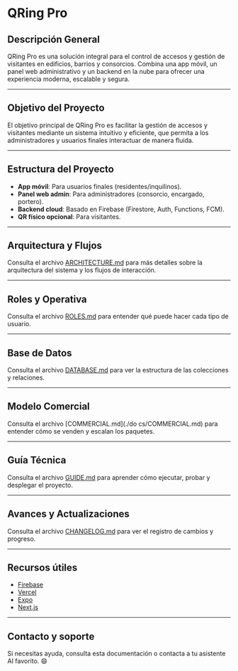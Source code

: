 # QRing Pro

## Descripción General
QRing Pro es una solución integral para el control de accesos y gestión de visitantes en edificios, barrios y consorcios. Combina una app móvil, un panel web administrativo y un backend en la nube para ofrecer una experiencia moderna, escalable y segura.

---

## Objetivo del Proyecto
El objetivo principal de QRing Pro es facilitar la gestión de accesos y visitantes mediante un sistema intuitivo y eficiente, que permita a los administradores y usuarios finales interactuar de manera fluida.

---

## Estructura del Proyecto
- **App móvil**: Para usuarios finales (residentes/inquilinos).
- **Panel web admin**: Para administradores (consorcio, encargado, portero).
- **Backend cloud**: Basado en Firebase (Firestore, Auth, Functions, FCM).
- **QR físico opcional**: Para visitantes.

---

## Arquitectura y Flujos
Consulta el archivo [ARCHITECTURE.md](./docs/ARCHITECTURE.md) para más detalles sobre la arquitectura del sistema y los flujos de interacción.

---

## Roles y Operativa
Consulta el archivo [ROLES.md](./docs/ROLES.md) para entender qué puede hacer cada tipo de usuario.

---

## Base de Datos
Consulta el archivo [DATABASE.md](./docs/DATABASE.md) para ver la estructura de las colecciones y relaciones.

---

## Modelo Comercial
Consulta el archivo [COMMERCIAL.md](./do cs/COMMERCIAL.md) para entender cómo se venden y escalan los paquetes.

---

## Guía Técnica
Consulta el archivo [GUIDE.md](./docs/GUIDE.md) para aprender cómo ejecutar, probar y desplegar el proyecto.

---

## Avances y Actualizaciones
Consulta el archivo [CHANGELOG.md](./docs/CHANGELOG.md) para ver el registro de cambios y progreso.

---

## Recursos útiles
- [Firebase](https://firebase.google.com/)
- [Vercel](https://vercel.com/)
- [Expo](https://expo.dev/)
- [Next.js](https://nextjs.org/)

---

## Contacto y soporte
Si necesitas ayuda, consulta esta documentación o contacta a tu asistente AI favorito. 😄